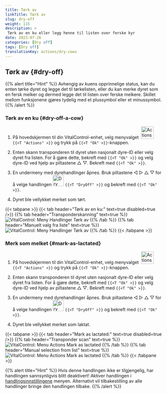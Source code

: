 ```yaml
---
title: Tørk av
linkTitle: Tørk av
slug: dry-off
weight: 115
description: >
 Tørk av en ku eller legg henne til listen over ferske kyr
date: 2023-07-26
categories: [Dry off]
tags: [Dry off]
translationKey: actions/dry-cows
---
```


## Tørk av {#dry-off}

{{% alert title="Hint" %}}
Avhengig av kuens opprinnelige status, kan du enten tørke dyret og legge det til tørkelisten, eller du kan merke dyret som en fersk melker og dermed legge det til listen over ferske melkere. Skillet mellom funksjonene gjøres tydelig med et plussymbol eller et minussymbol.
{{% /alert %}}

### Tørk av en ku {#dry-off-a-cow}

1. På hovedskjermen til din VitalControl-enhet, velg menyvalget &nbsp;<img src="/icons/actions.svg" width="40" align="bottom" alt="Actions" /> `{{<T "Actions" >}}` og trykk på `{{<T "Ok" >}}`-knappen.

2. Enten skann transponderen til dyret uten nasjonalt dyre-ID eller velg dyret fra listen. For å gjøre dette, bekreft med `{{<T "Ok" >}}` og velg dyre-ID ved hjelp av piltastene △ ▽. Bekreft med `{{<T "Ok" >}}`.

3. En undermeny med dyrehandlinger åpnes. Bruk piltastene ◁ ▷ △ ▽ for å velge handlingen <img src="/icons/actions/dryoff-plus.svg" width="35" align="bottom" alt="Dry off" /> `{{<T "DryOff" >}}` og bekreft med `{{<T "Ok" >}}`.

4. Dyret ble vellykket merket som tørt.

{{< tabpane >}}
{{< tab header="Tørk av en ku:" text=true disabled=true />}}
{{% tab header="Transponderskanning" text=true %}}
![VitalControl: Meny Handlinger Tørk av](../images/dryoff-scan.png "Tørk av en ku")
{{% /tab %}}
{{% tab header="Manuelt valg fra liste" text=true %}}
![VitalControl: Meny Handlinger Tørk av](../images/dryoff.png "Tørk av en ku")
{{% /tab %}}
{{< /tabpane >}}

### Merk som melket {#mark-as-lactated}

1. På hovedskjermen til din VitalControl-enhet, velg menyvalget &nbsp;<img src="/icons/actions.svg" width="40" align="bottom" alt="Actions" /> `{{<T "Actions" >}}` og trykk på `{{<T "Ok" >}}`-knappen.

2. Enten skann transponderen til dyret uten nasjonalt dyre-ID eller velg dyret fra listen. For å gjøre dette, bekreft med `{{<T "Ok" >}}` og velg dyre-ID ved hjelp av piltastene △ ▽. Bekreft med `{{<T "Ok" >}}`.

3. En undermeny med dyrehandlinger åpnes. Bruk piltastene ◁ ▷ △ ▽ for å velge handlingen <img src="/icons/actions/dryoff-minus.svg" width="35" align="bottom" alt="Dry off" /> `{{<T "DryOff" >}}` og bekreft med `{{<T "Ok" >}}`.

4. Dyret ble vellykket merket som laktat.

{{< tabpane >}}
{{< tab header="Mark as lactated:" text=true disabled=true />}}
{{% tab header="Transponder scan" text=true %}}
![VitalControl: Menu Actions Mark as lactated](../images/lactated-scan.png "Mark as lactated")
{{% /tab %}}
{{% tab header="Manual selection from list" text=true %}}
![VitalControl: Menu Actions Mark as lactated](../images/lactated.png "Mark as lactated")
{{% /tab %}}
{{< /tabpane >}}

{{% alert title="Hint" %}}
Hvis denne handlingen ikke er tilgjengelig, har handlingen sannsynligvis blitt deaktivert! Aktiver handlingen i [handlingsinnstillingene](../setting) menyen. Alternativt vil tilbakestilling av alle handlinger bringe den handlingen tilbake.
{{% /alert %}}
